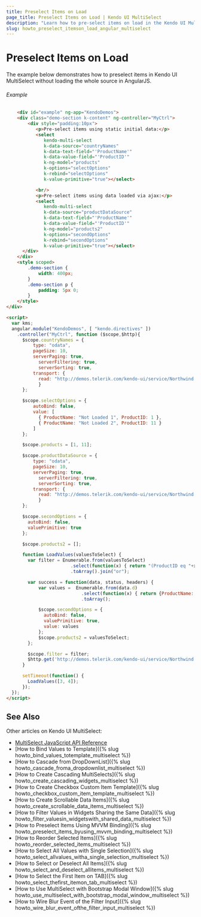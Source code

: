 ```yaml
---
title: Preselect Items on Load
page_title: Preselect Items on Load | Kendo UI MultiSelect
description: "Learn how to pre-select items on load in the Kendo UI MultiSelect widget."
slug: howto_preselect_itemson_load_angular_multiselect
---
```


# Preselect Items on Load

The example below demonstrates how to preselect items in Kendo UI MultiSelect without loading the whole source in AngularJS.

###### Example

```html
    <div id="example" ng-app="KendoDemos">
    <div class="demo-section k-content" ng-controller="MyCtrl">
        <div style="padding:10px">
           <p>Pre-select items using static initial data:</p>
           <select
              kendo-multi-select
              k-data-source="countryNames"
              k-data-text-field="'ProductName'"
              k-data-value-field="'ProductID'"
              k-ng-model="products"
              k-options="selectOptions"
              k-rebind="selectOptions"
              k-value-primitive="true"></select>

           <br/>
           <p>Pre-select items using data loaded via ajax:</p>
           <select
              kendo-multi-select
              k-data-source="productDataSource"
              k-data-text-field="'ProductName'"
              k-data-value-field="'ProductID'"
              k-ng-model="products2"
              k-options="secondOptions"
              k-rebind="secondOptions"
              k-value-primitive="true"></select>
      </div>
    </div>
    <style scoped>
        .demo-section {
            width: 400px;
        }
        .demo-section p {
            padding: 5px 0;
        }
    </style>
</div>

<script>
  var kms;
  angular.module("KendoDemos", [ "kendo.directives" ])
    .controller("MyCtrl", function ($scope,$http){
      $scope.countryNames = {
          type: "odata",
          pageSize: 10,
          serverPaging: true,
            serverFiltering: true,
            serverSorting: true,
          transport: {
            read: "http://demos.telerik.com/kendo-ui/service/Northwind.svc/Products"
            }
      };

      $scope.selectOptions = {
          autoBind: false,
          value: [
            { ProductName: "Not Loaded 1", ProductID: 1 },
            { ProductName: "Not Loaded 2", ProductID: 11 }
          ]
      };

      $scope.products = [1, 11];

      $scope.productDataSource = {
          type: "odata",
          pageSize: 10,
          serverPaging: true,
            serverFiltering: true,
            serverSorting: true,
          transport: {
            read: "http://demos.telerik.com/kendo-ui/service/Northwind.svc/Products"
            }
      };

      $scope.secondOptions = {
        autoBind: false,
        valuePrimitive: true
      };

      $scope.products2 = [];

      function LoadValues(valuesToSelect) {
        var filter = Enumerable.from(valuesToSelect)
                        .select(function(x) { return "(ProductID eq "+x+")" })
                        .toArray().join("or");

        var success = function(data, status, headers) {
            var values =  Enumerable.from(data.d)
                            .select(function(x) { return {ProductName: x.ProductName, ProductID: x.ProductID, } })
                            .toArray();

            $scope.secondOptions = {
              autoBind: false,
              valuePrimitive: true,
              value: values
            };
            $scope.products2 = valuesToSelect;
        };

        $scope.filter = filter;
        $http.get('http://demos.telerik.com/kendo-ui/service/Northwind.svc/Products?$filter='+filter).success(success);
      }

      setTimeout(function() {
        LoadValues([3, 4]);
      });
  });
</script>
```

## See Also

Other articles on Kendo UI MultiSelect:

* [MultiSelect JavaScript API Reference](/api/javascript/ui/multiselect)
* [How to Bind Values to Template]({% slug howto_bind_values_totemplate_multiselect %})
* [How to Cascade from DropDownList]({% slug howto_cascade_froma_dropdownlist_multiselect %})
* [How to Create Cascading MultiSelects]({% slug howto_create_cascading_widgets_multiselect %})
* [How to Create Checkbox Custom Item Template]({% slug howto_checkbox_custom_item_template_multiselect %})
* [How to Create Scrollable Data Items]({% slug howto_create_scrollable_data_items_multiselect %})
* [How to Filter Values in Widgets Sharing the Same Data]({% slug howto_filter_valuesin_widgetswith_shared_data_multiselect %})
* [How to Preselect Items Using MVVM Binding]({% slug howto_preselect_items_byusing_mvvm_binding_multiselect %})
* [How to Reorder Selected Items]({% slug howto_reorder_selected_items_multiselect %})
* [How to Select All Values with Single Selection]({% slug howto_select_allvalues_witha_single_selection_multiselect %})
* [How to Select or Deselect All Items]({% slug howto_select_and_deselect_allitems_multiselect %})
* [How to Select the First Item on TAB]({% slug howto_select_thefirst_itemon_tab_multiselect %})
* [How to Use MultiSelect with Bootstrap Modal Window]({% slug howto_use_multiselect_with_bootstrap_modal_window_multiselect %})
* [How to Wire Blur Event of the Filter Input]({% slug howto_wire_blur_event_ofthe_filtеr_input_multiselect %})
